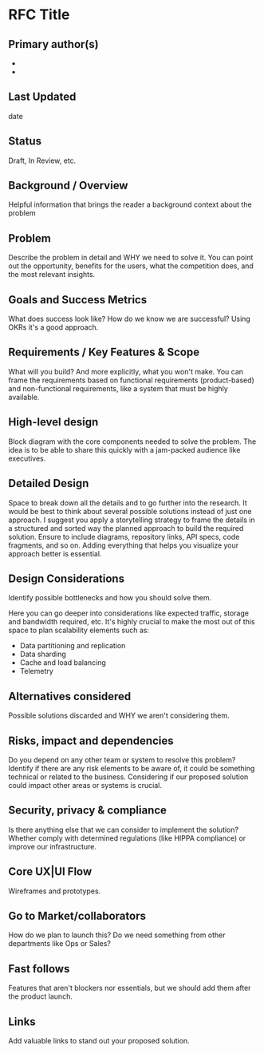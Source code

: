 # RFC Title

## Primary author(s)
- 
- 


## Last Updated
date

## Status
Draft, In Review, etc.

## Background / Overview
Helpful information that brings the reader a background context about the problem


## Problem
Describe the problem in detail and WHY we need to solve it. You can point out the opportunity, benefits for the users, what the competition does, and the most relevant insights.


## Goals and Success Metrics
What does success look like?
How do we know we are successful?
Using OKRs it's a good approach.


## Requirements / Key Features & Scope
What will you build? And more explicitly, what you won't make.
You can frame the requirements based on functional requirements (product-based) and non-functional requirements, like a system that must be highly available.


## High-level design
Block diagram with the core components needed to solve the problem. The idea is to be able to share this quickly with a jam-packed audience like executives.


## Detailed Design
Space to break down all the details and to go further into the research. It would be best to think about several possible solutions instead of just one approach. 
I suggest you apply a storytelling strategy to frame the details in a structured and sorted way the planned approach to build the required solution.
Ensure to include diagrams, repository links, API specs, code fragments, and so on. Adding everything that helps you visualize your approach better is essential. 


## Design Considerations
Identify possible bottlenecks and how you should solve them.

Here you can go deeper into considerations like expected traffic, storage and bandwidth required, etc. It's highly crucial to make the most out of this space to plan scalability elements such as: 
- Data partitioning and replication
- Data sharding
- Cache and load balancing
- Telemetry


## Alternatives considered 
Possible solutions discarded and WHY we aren't considering them.


## Risks, impact and dependencies
Do you depend on any other team or system to resolve this problem?
Identify if there are any risk elements to be aware of, it could be something technical or related to the business.
Considering if our proposed solution could impact other areas or systems is crucial.


## Security, privacy & compliance
Is there anything else that we can consider to implement the solution? Whether comply with determined regulations (like HIPPA compliance) or improve our infrastructure.


## Core UX|UI Flow
Wireframes and prototypes.


## Go to Market/collaborators
How do we plan to launch this? Do we need something from other departments like Ops or Sales?


## Fast follows
Features that aren't blockers nor essentials, but we should add them after the product launch.


## Links
Add valuable links to stand out your proposed solution.
